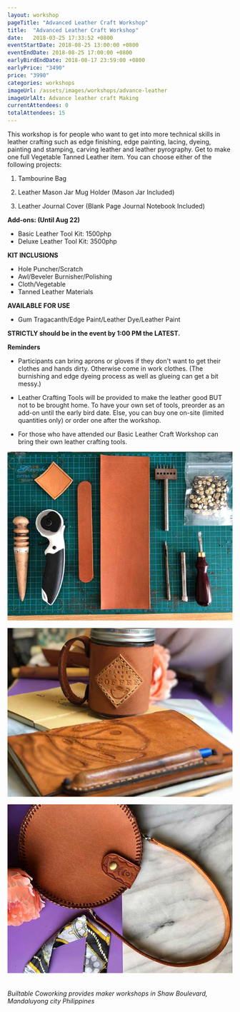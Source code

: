 ```yaml
---
layout: workshop
pageTitle: "Advanced Leather Craft Workshop"
title:  "Advanced Leather Craft Workshop"   
date:   2018-03-25 17:33:52 +0800
eventStartDate: 2018-08-25 13:00:00 +0800
eventEndDate: 2018-08-25 17:00:00 +0800
earlyBirdEndDate: 2018-08-17 23:59:00 +0800
earlyPrice: "3490"
price: "3990"
categories: workshops
imageUrl: /assets/images/workshops/advance-leather
imageUrlAlt: Advance leather craft Making
currentAttendees: 0
totalAttendees: 15
---
```

This workshop is for people who want to get into more technical skills in leather crafting such as edge finishing, edge painting, lacing, dyeing, painting and stamping, carving leather and leather pyrography. Get to make one full Vegetable Tanned Leather item. You can choose either of the following projects:

1. Tambourine Bag

2. Leather Mason Jar Mug Holder (Mason Jar Included)

3. Leather Journal Cover (Blank Page Journal Notebook Included) 

**Add-ons: (Until Aug 22)**
- Basic Leather Tool Kit: 1500php
- Deluxe Leather Tool Kit: 3500php

**KIT INCLUSIONS**
- Hole Puncher/Scratch 
- Awl/Beveler Burnisher/Polishing 
- Cloth/Vegetable 
- Tanned Leather Materials 

**AVAILABLE FOR USE**
- Gum Tragacanth/Edge Paint/Leather Dye/Leather Paint 

**STRICTLY should be in the event by 1:00 PM the LATEST.**

**Reminders**
- Participants can bring aprons or gloves if they don't want to get their clothes and hands dirty. Otherwise come in work clothes. (The burnishing and edge dyeing process as well as glueing can get a bit messy.)

- Leather Crafting Tools will be provided to make the leather good BUT not to be brought home. To have your own set of tools, preorder as an add-on until the early bird date. Else, you can buy one on-site (limited quantities only) or order one after the workshop. 

- For those who have attended our Basic Leather Craft Workshop can bring their own leather crafting tools.



![advance leather workshop](/assets/images/workshops/advance-leather/advance-leather-1.jpg "advance leather workshop")

![advance leather workshop](/assets/images/workshops/advance-leather/advance-leather-2.jpg "advance leather workshop")

![advance leather workshop](/assets/images/workshops/advance-leather/advance-leather-3.jpg "advance leather workshop")
<br>
<br>
<br>
*Builtable Coworking provides maker workshops in Shaw Boulevard, Mandaluyong city Philippines* 